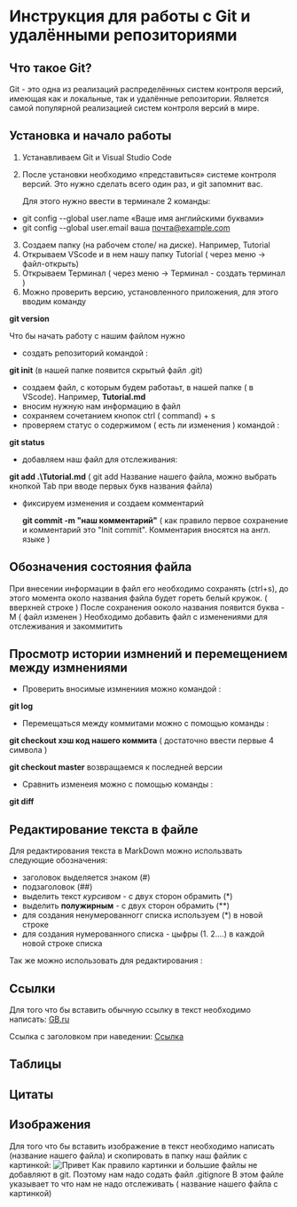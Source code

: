 # Инструкция для работы с Git и удалёнными репозиториями

## Что такое Git?
Git - это одна из реализаций распределённых систем контроля версий, имеющая как и локальные, так и удалённые репозитории. Является самой популярной реализацией систем контроля версий в мире.

## Установка и начало работы
  1. Устанавливаем Git и Visual Studio Code
  2. После установки необходимо «представиться» системе контроля версий. Это нужно сделать всего один раз, и git запомнит вас. 
  
       Для этого нужно ввести в терминале 2 команды: 
 * git config --global user.name «Ваше имя английскими буквами» 
 * git config --global user.email ваша почта@example.com 

3. Создаем папку (на рабочем столе/ на диске). Например, Tutorial
4. Открываем VScode  и в нем нашу папку Tutorial (  через меню -> файл-открыть)
5. Открываем Терминал ( через меню -> Терминал - создать терминал )
6. Можно проверить версию, установленного приложения, для этого вводим команду 

  **git version**

 Что бы начать работу с нашим файлом нужно 
 * создать репозиторий командой : 

  **git init** 
  (в нашей папке появится скрытый файл .git)
 * создаем файл, с которым будем работаьт, в нашей папке ( в VScode). Например, **Tutorial.md**
 * вносим нужную нам информацию в файл
 * сохраняем  сочетанием кнопок ctrl ( command) + s 
 * проверяем статус о содержимом ( есть ли изменения ) командой :

  **git status**

 * добавляем наш файл для отслеживания:

  **git add .\Tutorial.md** ( git add Название нашего файла, можно выбрать кнопкой Tab  при вводе первых букв названия файла)

 * фиксируем изменения и создаем комментарий 

   **git commit -m "наш комментарий"**  ( как правило первое сохранение и комментарий это "Init commit". Комментария вносятся на англ. языке )

 ## Обозначения состояния файла
    
 При внесении информации в файл его необходимо сохранять (ctrl+s),  до этого момента около названия файла будет гореть белый кружок. ( вверхней строке )
    После сохранения ооколо названия появится буква - M ( файл изменен )
    Необходимо добавить файл с изменениями для отслеживания и закоммитить 

 ##  Просмотр истории измнений и перемещением между измнениями
   * Проверить вносимые измнениия можно командой :

   **git log** 
   * Перемещаться между коммитами можно с помощью команды :

   **git checkout хэш код нашего коммита** ( достаточно ввести первые 4 символа )

   **git checkout master**  возвращаемся к последней версии 

   *  Сравнить изменеия можно с помощью команды :

   **git diff** 

   ##  Редактирование текста в файле
  Для редактирования текста в MarkDown  можно использвать следующие обозначения: 
  *  заголовок выделяется знаком (#)
  *  подзаголовок (##)
  *  выделить текст *курсивом* - с двух сторон обрамить (*)
  *  выделить **полужирным** -  с двух сторон обрамить (**)
  *  для создания ненумерованногг списка используем (*) в новой строке
  *  для создания нумерованного списка - цыфры (1. 2....) в каждой новой строке списка

  Так же можно использовать для редактирования :

   ## Сcылки 
   Для того что бы вставить  обычную ссылку в текст необходимо написать:
       [GB.ru](https://gb.ru)

  Ссылка с заголовком при наведении: 
  [Ссылка](https://gb.ru)  

   ## Таблицы

  ## Цитаты

  ## Изображения 
  Для того что бы вставить изображение в текст необходимо написать (название нашего файла) и скопировать в папку наш файлик с картинкой:
  ![Привет](kot.jpg)
 Как правило картинки и большие файлы не добавляют в  git.  Поэтому нам надо содать файл .gitignore 
  В этом файле указывает то что нам не надо отслеживать ( название нашего файла с картинкой)
